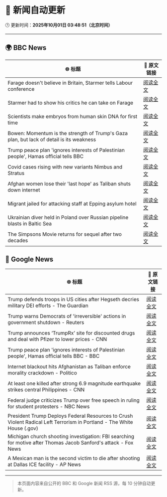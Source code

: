 # 🧠 新闻自动更新

🕒 更新时间：**2025年10月01日 03:48:51（北京时间）**

---

## 🌍 BBC News

| 🌐 标题 | 🔗 原文链接 |
|--------|-------------|
| Farage doesn't believe in Britain, Starmer tells Labour conference | [阅读全文](https://www.bbc.com/news/articles/c749vy43l74o?at_medium=RSS&at_campaign=rss) |
| Starmer had to show his critics he can take on Farage | [阅读全文](https://www.bbc.com/news/articles/cpw1jwdlz7lo?at_medium=RSS&at_campaign=rss) |
| Scientists make embryos from human skin DNA for first time | [阅读全文](https://www.bbc.com/news/articles/c4g2vyee0zlo?at_medium=RSS&at_campaign=rss) |
| Bowen: Momentum is the strength of Trump's Gaza plan, but lack of detail is its weakness | [阅读全文](https://www.bbc.com/news/articles/cn829deeje3o?at_medium=RSS&at_campaign=rss) |
| Trump peace plan 'ignores interests of Palestinian people', Hamas official tells BBC | [阅读全文](https://www.bbc.com/news/articles/cx2j97jldkmo?at_medium=RSS&at_campaign=rss) |
| Covid cases rising with new variants Nimbus and Stratus | [阅读全文](https://www.bbc.com/news/articles/c3rv3y9jnryo?at_medium=RSS&at_campaign=rss) |
| Afghan women lose their 'last hope' as Taliban shuts down internet | [阅读全文](https://www.bbc.com/news/articles/c98dmq03n92o?at_medium=RSS&at_campaign=rss) |
| Migrant jailed for attacking staff at Epping asylum hotel | [阅读全文](https://www.bbc.com/news/articles/c4gzxv7lxw8o?at_medium=RSS&at_campaign=rss) |
| Ukrainian diver held in Poland over Russian pipeline blasts in Baltic Sea | [阅读全文](https://www.bbc.com/news/articles/cwywdmz7xpgo?at_medium=RSS&at_campaign=rss) |
| The Simpsons Movie returns for sequel after two decades | [阅读全文](https://www.bbc.com/news/articles/cx2x4dp5xxvo?at_medium=RSS&at_campaign=rss) |

## 📰 Google News

| 🌐 标题 | 🔗 原文链接 |
|--------|-------------|
| Trump defends troops in US cities after Hegseth decries military DEI efforts - The Guardian | [阅读全文](https://news.google.com/rss/articles/CBMilgFBVV95cUxOc1lyR0hQdnhDYkYzTjY5cXE0V0lDcWZCelNRb19vczZFSERLQlhja05iM2xLTnJna196My1MZmw1RVVSLWUxR2ZHb3ZxdTJVS3FvN1hjYkdxSFUtSXpGMHd5dFZtVUpBZktCaExNRmg4QURSLXdlWmhiWWlyWWtGcDgzTnQ1OVdwX0FhR1VfUVVnZGRwRFE?oc=5) |
| Trump warns Democrats of 'irreversible' actions in government shutdown - Reuters | [阅读全文](https://news.google.com/rss/articles/CBMimgFBVV95cUxNdXNiQy1vWWJVRTRYNDVGMThzQ19TTktZbi1tUlZ4S0NjZnFWVDZwbjZNMEFEblhKd0l3VUJjUFVnMk5iWk5lRk5PYU1xQWVOYmtMZC1mZTlQbjR6S0RZNHpyelAwdGZlOHRtc3l2a1VfV2pJQ041dEdYOTdrd2pFcnN0TFBhUGwtZEc5Tl83ZVNBSkZrUDNueG13?oc=5) |
| Trump announces ‘TrumpRx’ site for discounted drugs and deal with Pfizer to lower prices - CNN | [阅读全文](https://news.google.com/rss/articles/CBMickFVX3lxTFBHdmZZN25DQkptdXpzNE92Q0s4dzlOTVAzNmlkUEZ5d2JGWWdsTDhmcktsUVVMcTRrQklEV015Szg5eDEzZndTbFJRRDMyUzNNVFZnenEzUC1LUEVxRWx5UnFpMWItSWhtUnkyX3dyOGNUUQ?oc=5) |
| Trump peace plan 'ignores interests of Palestinian people', Hamas official tells BBC - BBC | [阅读全文](https://news.google.com/rss/articles/CBMiWkFVX3lxTE9Fc2dMblpqOTdiVDRpVmQ3S241aUNuVmk3UEN2LWFQQkdwcGtrM3ZzR3ZFVm5MZUUzdGROLU8zVDc4aUhLR0h5bWRpTWJLUldaV3pBVG1jbWpuZ9IBX0FVX3lxTE1kdVhPLUJzdEVUSGZFemFXSmJZVDVqTVRpaVo5aWFGTHhndjN0eW9iS1JrTU1nR2U2cTU3TWNwZ1U1Uk9kUnJvT1U2a2l0YXU3dDV0Sm4wb1Y1bXVxOVRF?oc=5) |
| Internet blackout hits Afghanistan as Taliban enforce morality crackdown - Politico | [阅读全文](https://news.google.com/rss/articles/CBMivwFBVV95cUxPaktzRDVTYThwZF9vTXJxNlV1eWxhNlROS3ZPZkJjV1ZfTGlTd1RGTERVeUdwcU1hRUVkUzdET1dyQ2huMGNWbk9fdGREUTR0cnM0NXJTQ29ySFZKaUFHN3c2UE83TWMzNEJ4UGFhekc0aVJtZXJiaEVYNDVYbmxLU1lKbTAzazEyWFZoQjNfOE9oVzFpYWFwdUJ4ckN3UlUzSDRsTTFCUDBBRE9tVVZfdmVvanJZX2h6blBNeXJfZw?oc=5) |
| At least one killed after strong 6.9 magnitude earthquake strikes central Philippines - CNN | [阅读全文](https://news.google.com/rss/articles/CBMifEFVX3lxTE5CdjdsaEFjSVNURlBNQUpIUF9qZ0xqV0pGVDZaRklyR2daNGlFenhfYTk1cUE5dkxqS3oySHNkNWM3U0N2cV94X1lXdHpfNExKeWVKei1RNGlYX0JLT3JHWHBVaFJfRUVIU3Q2cW9FQm9Hczg5NkN5b094R2E?oc=5) |
| Federal judge criticizes Trump over free speech in ruling for student protesters - NBC News | [阅读全文](https://news.google.com/rss/articles/CBMizgFBVV95cUxPWEhrS3BtQUV5b2NWVFpZdUpaTHJRTVliN3VfRDZTR1NxM1dZWVA5bFl4d3ZTXzBKYzdGeWNmampGdzVqZHlRUjIzeVd3QmYwdnF4VElCb0RFODBYR2tsZE9YNG8tbTAzQ1hWbjNvMFhQV2xWUHI0LU5yaTJpTV9kRXI3NUF1dGhoVm1XY2txdzc0emtzUjhZNlRmUDhBUkxPQUY0Sl92QVNndXBUVGFUbzFDU0pvQ0xHTlNMOUVlMC00dHBRYWdkd2FBbFg1Z9IBVkFVX3lxTE5JcDZVWTlESERaRjlKaGtXOUh3RWZ3OVJXSXg4R25YazA5S0tHWkFlRUlBT2dUWDRlTzI5MVlrYVVVZUUtUGgxYTFkVEowSzdrSUV0cG93?oc=5) |
| President Trump Deploys Federal Resources to Crush Violent Radical Left Terrorism in Portland - The White House (.gov) | [阅读全文](https://news.google.com/rss/articles/CBMi1AFBVV95cUxPOHZadENPUjVKblpEcWtoYnljUWhDUmxVMnYzRFBtWTlJMFBzSFNVV2xOOGJObUJHazF3RTJRZUFPZ2dMQkxqV0JCTk5XZlc3QWZtSEZ1cTdxV1haN2JpZ29jUkFTaTN5NWdneEkyQUhLSFUxaUZ1R3pieTlvYUJKaEdFbjQzX1laS2hpYTBjTnR0cVdBbjI4MDVUWktyaFhoaUVydkdOMnBDY3p0TnNER2tvQkZyZEJ4VnBXTVFxTDgyeFBmbFFGOGxsTllCT0VWNUNzWg?oc=5) |
| Michigan church shooting investigation: FBI searching for motive after Thomas Jacob Sanford's attack - Fox News | [阅读全文](https://news.google.com/rss/articles/CBMihwFBVV95cUxPbjhaUWdVcWF3dk5FQ19nYzFkclQxam9XUklGbFJEanpDOEpqQjdFRkZZZk9XZTRuWEFxRXRrU2NqQV9rN0VibGZ2WW5HUktNQ2NUY1gxM1BiRnBlQlRXcURoTFhjMHZnTzBST0loOTNmcTM2VzhOQi1NeE9ETXhxMGhQeEY5R2vSAYwBQVVfeXFMTUNUaWlYYm51MlRzUEk0OUJCWU52LTR3QVdCTjhXbXBmbUhzaTJiQ0Nyc0ZtUXpBd1VRMVB0emFUMS1KSnpTYU9Ib0FmTmtzU2NnVy1lYWF1VWFxYVBkajR3WXQ5Q1lUR1RHZWl3a0FBSEU1NWZmbVlBWERsVW0tMmtjR2V3bHA5WWg5N1Y?oc=5) |
| A Mexican man is the second victim to die after shooting at Dallas ICE facility - AP News | [阅读全文](https://news.google.com/rss/articles/CBMinAFBVV95cUxNX2llckFWdTJqTFZuNXQ3a0pRbUJRMmhvZlBoc3BXM1pvc2lZM3Z0NV9zUy1LeTgtZ19PajhJS25HNDExeEhKcHYtSFRGSjlaX01aaGE5NzJ3anNYTUtMUE1oTk5ULXJEYUt5NThTMU1KRVY4ZklfOWVXaWF0MVZKZjNFbTVsdVVublJlaEU5eER6RDZNVGQwVHlyUDg?oc=5) |

---
> 本页面内容来自公开的 BBC 和 Google 新闻 RSS 源，每 10 分钟自动更新。